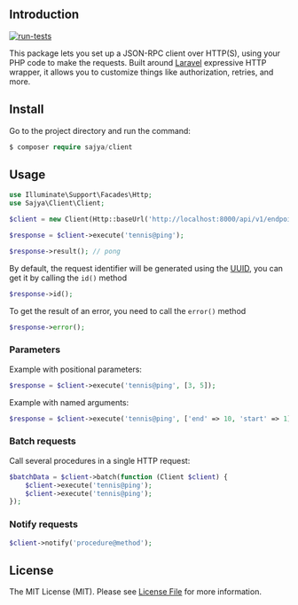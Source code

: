 ## Introduction

[![run-tests](https://github.com/sajya/client/actions/workflows/run-tests.yml/badge.svg)](https://github.com/sajya/client/actions/workflows/run-tests.yml)

This package lets you set up a JSON-RPC client over HTTP(S), using your PHP code to make the requests. Built
around [Laravel](https://laravel.com/docs/8.x/http-client#introduction) expressive HTTP wrapper, it allows you to
customize things like authorization, retries, and more.


## Install

Go to the project directory and run the command:

```php
$ composer require sajya/client
```


## Usage

```php
use Illuminate\Support\Facades\Http;
use Sajya\Client\Client;

$client = new Client(Http::baseUrl('http://localhost:8000/api/v1/endpoint'));

$response = $client->execute('tennis@ping');

$response->result(); // pong
```

By default, the request identifier will be generated using the [UUID](https://en.wikipedia.org/wiki/Universally_unique_identifier), you can get it by calling the `id()` method

```php
$response->id();
```

To get the result of an error, you need to call the `error()` method

```php
$response->error();
```

### Parameters

Example with positional parameters:

```php
$response = $client->execute('tennis@ping', [3, 5]);
```

Example with named arguments:

```php
$response = $client->execute('tennis@ping', ['end' => 10, 'start' => 1]);
```

### Batch requests

Call several procedures in a single HTTP request:

```php
$batchData = $client->batch(function (Client $client) {
    $client->execute('tennis@ping');
    $client->execute('tennis@ping');
});
```

### Notify requests

```php
$client->notify('procedure@method');
```

## License

The MIT License (MIT). Please see [License File](LICENSE.md) for more information.
